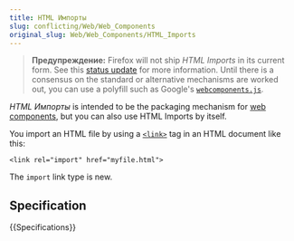 ```yaml
---
title: HTML Импорты
slug: conflicting/Web/Web_Components
original_slug: Web/Web_Components/HTML_Imports
---
```


> **Предупреждение:** Firefox will not ship _HTML Imports_ in its current form. See this [status update](https://hacks.mozilla.org/2015/06/the-state-of-web-components/) for more information. Until there is a consensus on the standard or alternative mechanisms are worked out, you can use a polyfill such as Google's [`webcomponents.js`](https://github.com/webcomponents/webcomponentsjs).

_HTML Импорты_ is intended to be the packaging mechanism for [web components](/ru/docs/Web/Web_Components), but you can also use HTML Imports by itself.

You import an HTML file by using a [`<link>`](/ru/docs/Web/HTML/Element/link) tag in an HTML document like this:

```
<link rel="import" href="myfile.html">
```

The `import` link type is new.

## Specification

{{Specifications}}
